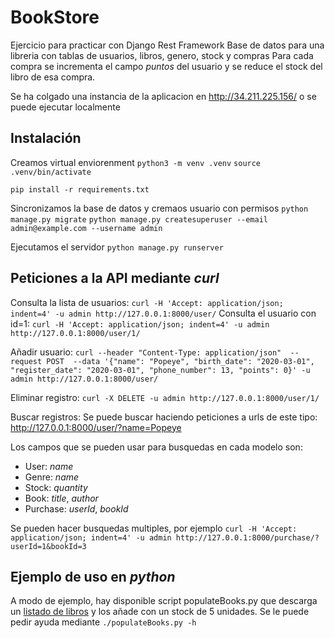 # BookStore
Ejercicio para practicar con Django Rest Framework
Base de datos para una libreria con tablas de usuarios, libros, genero, stock y compras
Para cada compra se incrementa el campo *puntos* del usuario y se reduce el stock del libro de esa compra.

Se ha colgado una instancia de la aplicacion en http://34.211.225.156/ o se puede ejecutar localmente

## Instalación

Creamos virtual enviorenment
`python3 -m venv .venv`
`source .venv/bin/activate`

`pip install -r requirements.txt`

Sincronizamos la base de datos y cremaos usuario con permisos
`python manage.py migrate`
`python manage.py createsuperuser --email admin@example.com --username admin`

Ejecutamos el servidor
`python manage.py runserver`

## Peticiones a la API mediante *curl*

Consulta la lista de usuarios:
`curl -H 'Accept: application/json; indent=4' -u admin http://127.0.0.1:8000/user/`
Consulta el usuario con id=1:
`curl -H 'Accept: application/json; indent=4' -u admin http://127.0.0.1:8000/user/1/`

Añadir usuario:
`curl --header "Content-Type: application/json"  --request POST  --data '{"name": "Popeye", "birth_date": "2020-03-01", "register_date": "2020-03-01", "phone_number": 13, "points": 0}' -u admin http://127.0.0.1:8000/user/`

Eliminar registro:
`curl -X DELETE -u admin http://127.0.0.1:8000/user/1/`

Buscar registros:
Se puede buscar haciendo peticiones a urls de este tipo:  http://127.0.0.1:8000/user/?name=Popeye

Los campos que se pueden usar para busquedas en cada modelo son:
- User: *name*
- Genre: *name*
- Stock: *quantity*
- Book: *title*, *author*
- Purchase: *userId*, *bookId*

Se pueden hacer busquedas multiples, por ejemplo
`curl -H 'Accept: application/json; indent=4' -u admin http://127.0.0.1:8000/purchase/?userId=1&bookId=3`


## Ejemplo de uso en *python*

A modo de ejemplo, hay disponible script populateBooks.py que descarga un [listado de libros](https://gist.githubusercontent.com/jaidevd/23aef12e9bf56c618c41/raw/c05e98672b8d52fa0cb94aad80f75eb78342e5d4/books.csv) y los añade con un stock de 5 unidades.
Se le puede pedir ayuda mediante
`./populateBooks.py -h`


